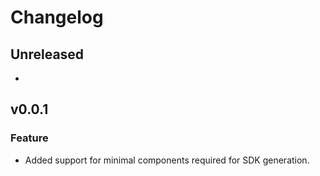 # Changelog

## Unreleased

* <Add new items here>

## v0.0.1

### Feature
* Added support for minimal components required for SDK generation.

